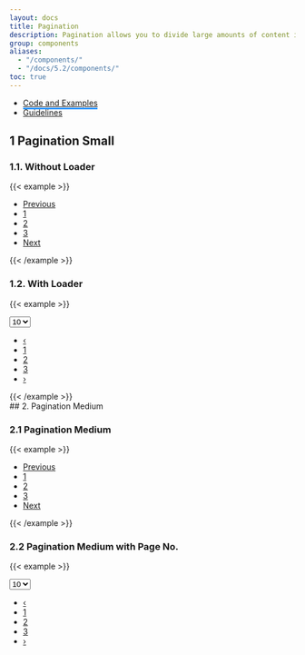 ```yaml
---
layout: docs
title: Pagination
description: Pagination allows you to divide large amounts of content into smaller chunks across multiple pages.
group: components
aliases:
  - "/components/"
  - "/docs/5.2/components/"
toc: true
---
```


<ul class="nav nav-tabs mb-3 primary-tab" id="primary-tabs" role="tablist">
  <li class="nav-item" role="presentation" style="margin-bottom:0;">
    <a class="nav-link active" style="border-bottom:3px solid #3399FF" href="../pagination/">Code and Examples </a>
  </li>
  </li>
  <li class="nav-item" role="presentation" style="margin-bottom:0;">
   <a class="nav-link" href="../pagination-anatomy/">Guidelines  </a>
  </li>
</ul>


## 1 Pagination Small
<div class="grey-box p-0">

### 1.1. Without Loader
{{< example >}}
<!--Small pagination-->
<nav class="ds-pagination without-loader small-pagination" aria-label="Page navigation ">
  <ul class="pagination">
    <li class="page-item disabled"><a class="page-link" href="#">Previous</a></li>
    <li class="page-item active"><a class="page-link" href="#">1</a></li>
    <li class="page-item"><a class="page-link" href="#">2</a></li>
    <li class="page-item"><a class="page-link" href="#">3</a></li>
    <li class="page-item"><a class="page-link" href="#">Next</a></li>
  </ul>
</nav>
<!--Small pagination-->
{{< /example >}}

### 1.2. With Loader
{{< example >}}
<!--Small Buttons Disable-->
<nav class="ds-pagination with-loader small-pagination" aria-label="Page navigation pagination">
<select class="form-select" aria-label="Default select example">
  <option selected>10</option>
  <option value="1">1</option>
  <option value="2">2</option>
  <option value="3">3</option>
  
</select>
  <ul class="pagination">
    <li class="page-item">
      <a class="page-link" href="#" aria-label="Previous">
        <span aria-hidden="true">&lsaquo;</span>
      </a>
    </li>
    <li class="page-item active"><a class="page-link" href="#">1</a></li>
    <li class="page-item"><a class="page-link" href="#">2</a></li>
    <li class="page-item"><a class="page-link" href="#">3</a></li>
    <li class="page-item">
      <a class="page-link" href="#" aria-label="Next">
        <span aria-hidden="true">&rsaquo;</span>
      </a>
    </li>
  </ul>
</nav>
<!--Small Buttons Disable-->
{{< /example >}}

</div>
<div class="d-none">
## 2. Pagination Medium
<div class="grey-box p-0">

### 2.1 Pagination Medium
{{< example >}}

<nav class="ds-pagination without-loader medium-pagination" aria-label="Page navigation ">
  <ul class="pagination">
    <li class="page-item disabled"><a class="page-link" href="#">Previous</a></li>
    <li class="page-item active"><a class="page-link" href="#">1</a></li>
    <li class="page-item"><a class="page-link" href="#">2</a></li>
    <li class="page-item"><a class="page-link" href="#">3</a></li>
    <li class="page-item"><a class="page-link" href="#">Next</a></li>
  </ul>
</nav>

{{< /example >}}

### 2.2 Pagination Medium with Page No.
{{< example >}}

<nav class="ds-pagination with-loader medium-pagination" aria-label="Page navigation pagination">
<select class="form-select" aria-label="Default select example">
  <option selected>10</option>
  <option value="1">1</option>
  <option value="2">2</option>
  <option value="3">3</option>
  
</select>
  <ul class="pagination">
    <li class="page-item">
      <a class="page-link" href="#" aria-label="Previous">
        <span aria-hidden="true">&lsaquo;</span>
      </a>
    </li>
    <li class="page-item active"><a class="page-link" href="#">1</a></li>
    <li class="page-item"><a class="page-link" href="#">2</a></li>
    <li class="page-item"><a class="page-link" href="#">3</a></li>
    <li class="page-item">
      <a class="page-link" href="#" aria-label="Next">
        <span aria-hidden="true">&rsaquo;</span>
      </a>
    </li>
  </ul>
</nav>

</div>



</div>